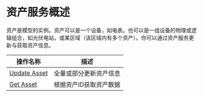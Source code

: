 # 资产服务概述

资产是模型的实例。资产可以是一个设备，如电表。也可以是一组设备的物理或逻辑组合，如光伏电站，或某区域（该区域内有多个资产）。你可以通过资产服务更新与获取资产信息。



| 操作名称     | 描述                |
|--------------|---------------------|
| [Update Asset](update_asset) | 全量或部分更新资产信息  |
| [Get Asset](get_asset)    | 根据资产ID获取资产数据 |
